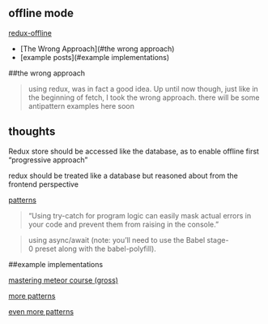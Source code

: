 ## offline mode

[redux-offline](https://github.com/jevakallio/redux-offline#quick-start)

- [The Wrong Approach](#the wrong approach)
- [example posts](#example implementations)

##the wrong approach
>using redux, was in fact a good idea.  Up until now though, just like in the beginning of fetch, I took the wrong approach.
>there will be some antipattern examples here soon

## thoughts
Redux store should be accessed like the database, as to enable offline first “progressive approach”

redux should be treated like a database but reasoned about from the frontend perspective

[patterns](https://tech.affirm.com/redux-patterns-and-anti-patterns-7d80ef3d53bc)

>“Using try-catch for program logic can easily mask actual errors in your code and prevent them from raising in the console.”

>using async/await (note: you’ll need to use the Babel stage-0 preset along with the babel-polyfill).


##example implementations

[mastering meteor course (gross)](https://medium.com/modern-user-interfaces/mastering-meteor-redux-syllabus-9bf9e1515cbf)

[more patterns](https://hackernoon.com/redux-patterns-add-edit-remove-objects-in-an-array-6ee70cab2456)

[even more patterns](http://www.thegreatcodeadventure.com/the-react-plus-redux-container-pattern/)
